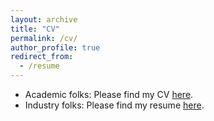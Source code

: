 ```yaml
---
layout: archive
title: "CV"
permalink: /cv/
author_profile: true
redirect_from:
  - /resume
---
```

- Academic folks: Please find my CV [here](/files/Shuijing_Liu_cv_2024.pdf).  
- Industry folks: Please find my resume [here](/files/Shuijing_Liu_Resume31.pdf).

